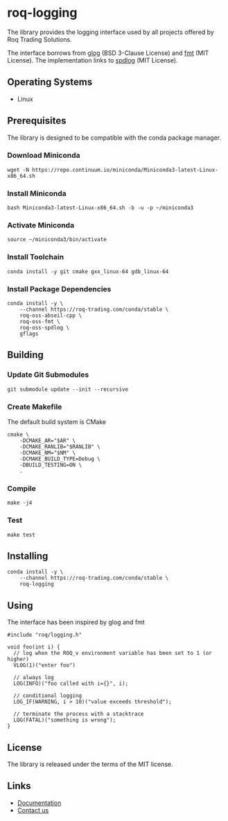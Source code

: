 # roq-logging


The library provides the logging interface used by all projects offered
by Roq Trading Solutions.

The interface borrows from [glog](https://github.com/google/glog)
(BSD 3-Clause License) and [fmt](https://github.com/fmtlib/fmt) (MIT License).
The implementation links to [spdlog](https://github.com/gabime/spdlog)
(MIT License).


## Operating Systems

* Linux


## Prerequisites

The library is designed to be compatible with the conda package manager.

### Download Miniconda

```
wget -N https://repo.continuum.io/miniconda/Miniconda3-latest-Linux-x86_64.sh
```

### Install Miniconda

```
bash Miniconda3-latest-Linux-x86_64.sh -b -u -p ~/miniconda3
```

### Activate Miniconda

```
source ~/miniconda3/bin/activate
```

### Install Toolchain

```
conda install -y git cmake gxx_linux-64 gdb_linux-64
```

### Install Package Dependencies

```
conda install -y \
    --channel https://roq-trading.com/conda/stable \
    roq-oss-abseil-cpp \
    roq-oss-fmt \
    roq-oss-spdlog \
    gflags
```


## Building

### Update Git Submodules

```
git submodule update --init --recursive
```

### Create Makefile

The default build system is CMake

```
cmake \
    -DCMAKE_AR="$AR" \
    -DCMAKE_RANLIB="$RANLIB" \
    -DCMAKE_NM="$NM" \
    -DCMAKE_BUILD_TYPE=Debug \
    -DBUILD_TESTING=ON \
    .
```

### Compile

```
make -j4
```


### Test

```
make test
```


## Installing

```
conda install -y \
    --channel https://roq-trading.com/conda/stable \
    roq-logging
```

## Using

The interface has been inspired by glog and fmt

```
#include "roq/logging.h"

void foo(int i) {
  // log when the ROQ_v environment variable has been set to 1 (or higher)
  VLOG(1)("enter foo")

  // always log
  LOG(INFO)("foo called with i={}", i);

  // conditional logging
  LOG_IF(WARNING, i > 10)("value exceeds threshold");

  // terminate the process with a stacktrace
  LOG(FATAL)("something is wrong");
}
```


## License

The library is released under the terms of the MIT license.


## Links

* [Documentation](https://roq-trading.com/docs)
* [Contact us](mailto:info@roq-trading.com)
